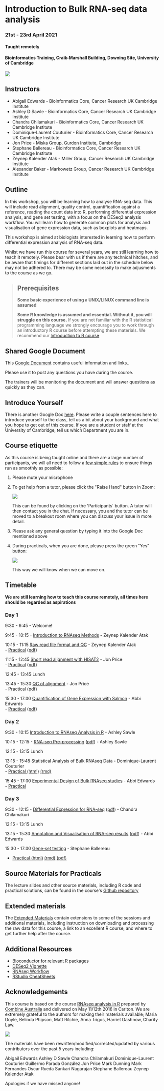 # Introduction to Bulk RNA-seq data analysis 
### 21st - 23rd April 2021
#### Taught remotely
#### Bioinformatics Training, Craik-Marshall Building, Downing Site, University of Cambridge

![](images/CRUK_Cambridge_Major_Centre_logo.jpg)

## Instructors

* Abigail Edwards - Bioinformatics Core, Cancer Research UK Cambridge Institute
* Ashley D Sawle - Bioinformatics Core, Cancer Research UK Cambridge Institute
* Chandra Chilamakuri - Bioinformatics Core, Cancer Research UK Cambridge Institute
* Dominique-Laurent Couturier - Bioinformatics Core, Cancer Research UK Cambridge Institute 
* Jon Price - Miska Group, Gurdon Institute, Cambridge
* Stephane Ballereau - Bioinformatics Core, Cancer Research UK Cambridge Institute
* Zeynep Kalender Atak - Miller Group, Cancer Research UK Cambridge Institute
* Alexander Baker - Markowetz Group, Cancer Research UK Cambridge Institute

## Outline

In this workshop, you will be learning how to analyse RNA-seq data. This will
include read alignment, quality control, quantification against a reference,
reading the count data into R, performing differential expression analysis, and
gene set testing, with a focus on the DESeq2 analysis workflow. You will learn
how to generate common plots for analysis and visualisation of gene expression
data, such as boxplots and heatmaps. 

This workshop is aimed at biologists interested in learning how to perform
differential expression analysis of RNA-seq data. 

Whilst we have run this course for several years, we are still learning how to
teach it remotely.  Please bear with us if there are any technical hitches, and
be aware that timings for different sections laid out in the schedule below may
not be adhered to. There may be some necessity to make adjusments to the course
as we go.

> ## Prerequisites
>
> __**Some basic experience of using a UNIX/LINUX command line is assumed**__
> 
> __**Some R knowledge is assumed and essential. Without it, you
> will struggle on this course.**__ 
> If you are not familiar with the R statistical programming language we
> strongly encourage you to work through an introductory R course before
> attempting these materials.
> We recommend our [Introduction to R course](https://bioinformatics-core-shared-training.github.io/r-intro/)

## Shared Google Document

This 
<a href="https://docs.google.com/document/d/1_eZIb4Ey7BWUzqK1s2BSDvM0D2B8AABMSecuZarpozo/edit?usp=sharing" target="_blank">Google Document</a> contains useful information and links.. 

Please use it to post any questions you have during the course.

The trainers will be monitoring the document and will answer questions as quickly
as they can.

## Introduce Yourself

There is another Google Doc 
<a href="https://docs.google.com/document/d/1-xuAbrPFJFpissXD3z4qhqaXvG5GLq7CfI9fWsDg2mA/edit?usp=sharing" target="_blank">here</a>. 
Please write a couple sentences here to introduce yourself to the class, tell
us a bit about your background and what you hope to get out of this course.  If
you are a student or staff at the University of Cambridge, tell us which
Department you are in.


## Course etiquette

As this course is being taught online and there are a large number of participants,
we will all need to follow a [few simple rules](https://docs.google.com/presentation/d/e/2PACX-1vQv9nTlsdRC9iZJU138tLL1jrwNoryp8P-FnXxb_ugOOWjbav4QHTLYLLZj2KK4kTO0_3x3VlzSdrUu/pub?start=false&loop=false&delayms=3000) to ensure things run as smoothly as possible:

1. Please mute your microphone

2. To get help from a tutor, please click the "Raise Hand" button in Zoom:

    ![](images/raise_hand.png)
   
   This can be found by clicking on the 'Participants' button. A tutor will
   then contact you in the chat. If necessary, you and the tutor can be moved
   to a breakout room where you can discuss your issue in more detail.

3. Please ask any general question by typing it into the Google Doc mentioned above

4. During practicals, when you are done, please press the green "Yes" button: 
    
    ![](images/yes_button.png)

   This way we will know when we can move on.

## Timetable

**We are still learning how to teach this course remotely, all times here should be
regarded as aspirations**

### Day 1

9:30 - 9:45 - Welcome! <!-- Abbi -->

9:45 - 10:15 - [Introduction to RNAseq 
Methods](Markdowns/01_Introduction_to_RNAseq_Methods.html) - Zeynep Kalender Atak

10:15 - 11:15 [Raw read file format and 
QC](Markdowns/02_FastQC_introduction.html)  - Zeynep Kalender Atak  
    - [Practical](Markdowns/02_FastQC_practical.html) ([pdf](Markdowns/02_FastQC_practical.pdf))   
    <!-- - [Practical solutions](Markdowns/02_FastQC_practical.Solutions.html) ([pdf](Markdowns/02_FastQC_practical.Solutions.pdf)) -->

11:15 - 12:45 [Short read alignment with 
HISAT2](Markdowns/03_Alignment_with_HISAT2_introduction.html) - Jon Price  
    - [Practical](Markdowns/03_Alignment_with_HISAT2_practical.html)  ([pdf](Markdowns/03_Alignment_with_HISAT2_practical.pdf))    
    <!-- - [Practical solutions](Markdowns/03_Alignment_with_HISAT2_practical.Solutions.html) ([pdf](Markdowns/03_Alignment_with_HISAT2_practical.Solutions.pdf)) -->

12:45 - 13:45 Lunch

13:45 - 15:30 [QC of alignment](Markdowns/04_QC_of_aligned_reads_introduction.html) - Jon Price  
    - [Practical](Markdowns/04_QC_of_aligned_reads_practical.html) ([pdf](Markdowns/04_QC_of_aligned_reads_practical.pdf))  
    <!-- - [Practical solutions](Markdowns/04_QC_of_aligned_reads_practical.Solutions.html) ([pdf](Markdowns/04_QC_of_aligned_reads_practical.Solutions.pdf)) -->

15:30 - 17:00 [Quantification of Gene Expression with Salmon](Markdowns/05_Quantification_with_Salmon_introduction.html) - Abbi Edwards  
    - [Practical](Markdowns/05_Quantification_with_Salmon_practical.html)  ([pdf](Markdowns/05_Quantification_with_Salmon_practical.pdf))  
    <!-- - [Practical solutions](Markdowns/05_Quantification_with_Salmon_practical.Solutions.html) ([pdf](Markdowns/05_Quantification_with_Salmon_practical.Solutions.pdf)) -->

### Day 2

9:30 - 10:15  [Introduction to RNAseq Analysis in 
R](Markdowns/06_Introduction_to_RNAseq_Analysis_in_R.html) - Ashley Sawle  

10:15 - 12:15 - [RNA-seq 
Pre-processing](Markdowns/07_Data_Exploration.html) ([pdf](Markdowns/07_Data_Exploration.pdf)) - Ashley Sawle   
    <!-- - [Practical solutions](Markdowns/07_Data_Exploration.Solutions.html) ([pdf](Markdowns/07_Data_Exploration.Solutions.pdf))  -->

12:15 - 13:15 Lunch

13:15 - 15:45 Statistical Analysis of Bulk RNAseq Data - Dominique-Laurent  
Couturier        
    - [Practical (html)](Markdowns/StatsRNAseq_Couturier.html) [(rmd)](Markdowns/StatsRNAseq_Couturier.Rmd)  

15:45 - 17:00 [Experimental Design of Bulk RNAseq studies](additional_scripts/ExperimentalDesignCourse_Edwards_23-03-2021.pptx) - Abbi Edwards    
    - [Practical](additional_scripts/RNAseq_ExperimentalDesignPractical.pdf)    
    <!-- - [Answers](additional_scripts/RNAseq_ExperimentalDesignPractical_Answers.pdf) -->

### Day 3

9:30 - 12:15 - [Differential Expression for RNA-seq](Markdowns/10_DE_analysis_with_DESeq2.html) ([pdf](Markdowns/10_DE_analysis_with_DESeq2.pdf)) - Chandra Chilamakuri   
   <!-- - [practical solutions](Markdowns/10_DE_analysis_with_DESeq2.Solutions.html) ([pdf](Markdowns/10_DE_analysis_with_DESeq2.Solutions.html)) -->
 
12:15 - 13:15 Lunch

13:15 - 15:30 [Annotation and Visualisation of RNA-seq
results](Markdowns/11_Annotation_and_Visualisation.html) ([pdf](Markdowns/11_Annotation_and_Visualisation.pdf)) - Abbi Edwards    
   <!-- - [practical solutions](Markdowns/11_Annotation_and_Visualisation_Solutions.html) -->

15:30 - 17:00 [Gene-set testing](Markdowns/12_Gene_set_testing_introduction.html) - Stephane Ballereau    
   - [Practical (html)](Markdowns/12_Gene_set_testing.html) [(rmd)](Markdowns/12_Gene_set_testing.Rmd) [(pdf)](Markdowns/12_Gene_set_testing.pdf)
   <!-- - [Practical solutions (html)](12_Gene_set_testing.Solutions.html) [(rmd)](Markdowns/12_Gene_set_testing.Solutions.Rmd) [(pdf)](Markdowns/12_Gene_set_testing.Solutions.pdf) -->

<!-- Goodbye: Abbi -->

## Source Materials for Practicals

The lecture slides and other source materials, including R code and 
practical solutions, can be found in the course's [Github 
repository](https://github.com/bioinformatics-core-shared-training/Bulk_RNAseq_Course_2021)

## Extended materials

The [Extended Materials](Extended_index.md) contain extensions to some of the
sessions and additional materials, including instruction on downloading and
processing the raw data for this course, a link to an excellent R course, and
where to get further help after the course.

## Additional Resources

* [Bioconductor for relevant R packages](https://bioconductor.org/)
* [DESeq2 Vignette](https://bioconductor.org/packages/release/bioc/vignettes/DESeq2/inst/doc/DESeq2.html)  
* [RNAseq Workflow](http://master.bioconductor.org/packages/release/workflows/vignettes/rnaseqGene/inst/doc/rnaseqGene.html)  
* [RStudio CheatSheets](https://rstudio.com/resources/cheatsheets/)

## Acknowledgements

This course is based on the course [RNAseq analysis in
R](http://combine-australia.github.io/2016-05-11-RNAseq/) prepared by [Combine
Australia](https://combine.org.au/) and delivered on May 11/12th 2016 in
Carlton. We are extremely grateful to the authors for making their materials
available; Maria Doyle, Belinda Phipson, Matt Ritchie, Anna Trigos, Harriet
Dashnow, Charity Law.

![](images/combine_banner_small.png)

The materials have been rewritten/modified/corrected/updated by various
contributors over the past 5 years including:

Abigail Edwards
Ashley D Sawle
Chandra Chilamakuri
Dominique-Laurent Couturier
Guillermo Parada González
Jon Price
Mark Dunning
Mark Fernandes
Oscar Rueda
Sankari Nagarajan
Stephane Ballereau
Zeynep Kalender Atak

Apologies if we have missed anyone!
